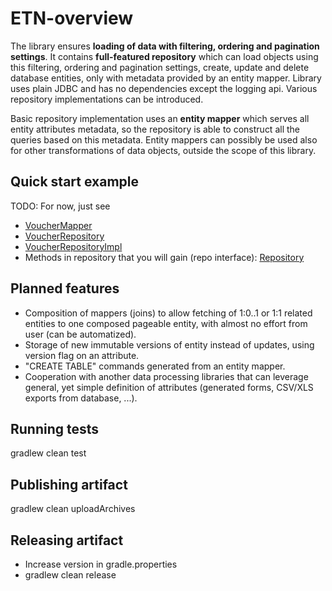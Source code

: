 # ETN-overview

The library ensures **loading of data with filtering, ordering and pagination settings**.
It contains **full-featured repository** which can load objects using this filtering, ordering and pagination settings,
create, update and delete database entities, only with metadata provided by an entity mapper. Library uses plain JDBC and has no dependencies except the logging api.
Various repository implementations can be introduced.

Basic repository implementation uses an **entity mapper** which serves all entity attributes metadata, so the repository is able to construct all the queries
based on this metadata. Entity mappers can possibly be used also for other transformations of data objects, outside the scope of this library.  

## Quick start example

TODO: For now, just see
 * [VoucherMapper](https://git.etnetera.cz/etn-libs/etn-overview/blob/master/src/test/java/cz/etn/overview/repo/VoucherMapper.java)
 * [VoucherRepository](https://git.etnetera.cz/etn-libs/etn-overview/blob/master/src/test/java/cz/etn/overview/repo/VoucherRepository.java)
 * [VoucherRepositoryImpl](https://git.etnetera.cz/etn-libs/etn-overview/blob/master/src/test/java/cz/etn/overview/repo/VoucherRepositoryImpl.java)
 * Methods in repository that you will gain (repo interface): [Repository](https://git.etnetera.cz/etn-libs/etn-overview/blob/master/src/main/java/cz/etn/overview/repo/Repository.java)

## Planned features
 * Composition of mappers (joins) to allow fetching of 1:0..1 or 1:1 related entities to one composed pageable entity, with almost no effort from user (can be automatized).
 * Storage of new immutable versions of entity instead of updates, using version flag on an attribute.
 * "CREATE TABLE" commands generated from an entity mapper.
 * Cooperation with another data processing libraries that can leverage general, yet simple definition of attributes (generated forms, CSV/XLS exports from database, ...).

## Running tests

gradlew clean test

## Publishing artifact

gradlew clean uploadArchives

## Releasing artifact

* Increase version in gradle.properties
* gradlew clean release
